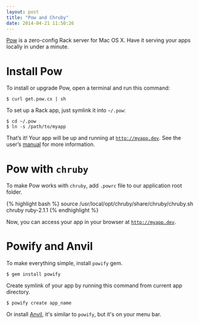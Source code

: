 ```yaml
---
layout: post
title: "Pow and Chruby"
date: 2014-04-21 11:50:26
---
```


[Pow](http://pow.cx) is a zero-config Rack server for Mac OS X. Have it serving your apps
locally in under a minute.

# Install Pow

To install or upgrade Pow, open a terminal and run this command:

    $ curl get.pow.cx | sh

To set up a Rack app, just symlink it into `~/.pow`:

    $ cd ~/.pow
    $ ln -s /path/to/myapp

That’s it! Your app will be up and running at [`http://myapp.dev`](#).
See the user’s [manual](http://pow.cx/manual.html) for more information.

# Pow with `chruby`
To make Pow works with `chruby`, add `.powrc` file to our application root folder.

{% highlight bash %}
source /usr/local/opt/chruby/share/chruby/chruby.sh
chruby ruby-2.1.1
{% endhighlight %}

Now, you can access your app in your browser at [`http://myapp.dev`](#).

# Powify and Anvil
To make everything simple, install `powify` gem.

    $ gem install powify

Create symlink of your app by running this command from current app directory.

    $ powify create app_name

Or install [Anvil](http://anvilformac.com), it's similar to `powify`, but it's on your menu bar.
